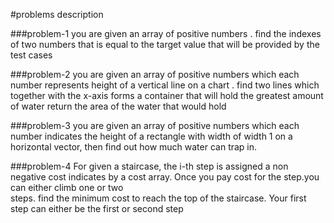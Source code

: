 #problems description

###problem-1
you are given an array of positive numbers .
find the indexes of two numbers that is equal to the target value
that will be provided by the test cases

###problem-2
you are given an array of positive numbers
which each number represents height of a vertical line
on a chart . find two lines which together with the x-axis
forms a container that will hold the greatest amount of water
return the area of the water that would hold

###problem-3
you are given an array of positive numbers which each number indicates the height
of a rectangle with width of width 1 on a horizontal vector, then find out how much water
can trap in.

###problem-4
For given a staircase, the i-th step is assigned a non negative 
cost indicates by a cost array. 
Once you pay cost for the step.you can either climb one or two  
steps. find the minimum cost to reach the top of the staircase. 
Your first step can either be the first or second step 
